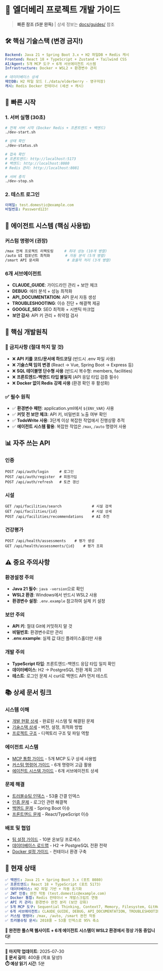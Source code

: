 # 🚀 엘더베리 프로젝트 개발 가이드

> **빠른 참조 (5분 완독)** | 상세 정보는 [docs/guides/](./docs/guides/) 참조

## 🛠️ **핵심 기술스택** (변경 금지!)

```yaml
Backend: Java 21 + Spring Boot 3.x + H2 파일DB + Redis 캐시
Frontend: React 18 + TypeScript + Zustand + Tailwind CSS  
AI/Agent: 5개 MCP 도구 + 6개 서브에이전트 시스템
Infrastructure: Docker + WSL2 + 환경변수 관리

# 데이터베이스 상세
메인DB: H2 파일 모드 (./data/elderberry - 영구저장)
캐시: Redis Docker 컨테이너 (세션 + 캐시)
```

## 🚀 **빠른 시작**

### **1. 서버 실행 (30초)**
```bash
# 전체 서버 시작 (Docker Redis + 프론트엔드 + 백엔드)
./dev-start.sh

# 상태 확인
./dev-status.sh

# 접속 확인
# 프론트엔드: http://localhost:5173
# 백엔드: http://localhost:8080
# Redis 관리: http://localhost:8081

# 서버 중지
./dev-stop.sh
```

### **2. 테스트 로그인**
```yaml
이메일: test.domestic@example.com
비밀번호: Password123!
```

## 🤖 **에이전트 시스템** (핵심 사용법)

### **커스텀 명령어 (권장)**
```bash
/max 전체 프로젝트 리팩토링     # 최대 성능 (10개 병렬)
/auto UI 컴포넌트 최적화       # 자동 분석 (5개 병렬)  
/smart API 문서화             # 효율적 처리 (3개 병렬)
```

### **6개 서브에이전트**
- **CLAUDE_GUIDE**: 가이드라인 관리 + 보안 체크
- **DEBUG**: 에러 분석 + 성능 최적화  
- **API_DOCUMENTATION**: API 문서 자동 생성
- **TROUBLESHOOTING**: 이슈 진단 + 해결책 제공
- **GOOGLE_SEO**: SEO 최적화 + 시멘틱 마크업
- **보안 감사**: API 키 관리 + 취약점 검사

## 🎯 **핵심 개발원칙**

### **🚨 금지사항 (절대 하지 말 것)**
- ❌ **API 키를 코드/문서에 하드코딩** (반드시 .env 파일 사용)
- ❌ **기술스택 임의 변경** (React → Vue, Spring Boot → Express 등)
- ❌ **SQL 테이블명 단수형 사용** (반드시 복수형: members, facilities)
- ❌ **프론트엔드-백엔드 타입 불일치** (API 응답 타입 검증 필수)
- ❌ **Docker 없이 Redis 강제 사용** (환경 확인 후 활성화)

### **✅ 필수 원칙**
- ✅ **환경변수 패턴**: application.yml에서 `${ENV_VAR}` 사용
- ✅ **커밋 전 보안 체크**: API 키, 비밀번호 노출 여부 확인
- ✅ **TodoWrite 사용**: 3단계 이상 복잡한 작업에서 진행상황 추적
- ✅ **에이전트 시스템 활용**: 복잡한 작업은 `/max`, `/auto` 명령어 사용

## 📊 **자주 쓰는 API**

### **인증**
```http
POST /api/auth/login     # 로그인
POST /api/auth/register  # 회원가입  
POST /api/auth/refresh   # 토큰 갱신
```

### **시설**
```http
GET /api/facilities/search              # 시설 검색
GET /api/facilities/{id}                # 시설 상세
POST /api/facilities/recommendations    # AI 추천
```

### **건강평가**  
```http
POST /api/health/assessments    # 평가 생성
GET /api/health/assessments/{id}    # 평가 조회
```

## ⚠️ **중요 주의사항**

### **환경설정 주의**
- **Java 21 필수**: `java -version`으로 확인
- **WSL2 환경**: Windows에서 반드시 WSL2 사용
- **환경변수 설정**: `.env.example` 참고하여 실제 키 설정

### **보안 주의**
- **API 키**: 절대 Git에 커밋하지 말 것
- **비밀번호**: 환경변수로만 관리
- **.env.example**: 실제 값 대신 플레이스홀더만 사용

### **개발 주의**
- **TypeScript 타입**: 프론트엔드-백엔드 응답 타입 일치 확인
- **데이터베이스**: H2 → PostgreSQL 전환 계획 고려
- **테스트**: 로그인 문제 시 curl로 백엔드 API 먼저 테스트

## 📚 **상세 문서 링크**

### **시스템 이해**
- [개발 현황 상세](./docs/guides/development-status.md) - 완료된 시스템 및 해결된 문제
- [기술스택 상세](./docs/guides/technical-stack.md) - 버전, 설정, 최적화 방법
- [프로젝트 구조](./docs/guides/project-structure.md) - 디렉토리 구조 및 파일 역할

### **에이전트 시스템**  
- [MCP 통합 가이드](./docs/guides/mcp-integration-guide.md) - 5개 MCP 도구 상세 사용법
- [커스텀 명령어 가이드](./docs/guides/custom-commands-guide.md) - 6개 명령어 고급 활용
- [에이전트 시스템 가이드](./docs/guides/agent-system-guide.md) - 6개 서브에이전트 상세

### **문제 해결**
- [트러블슈팅 인덱스](./docs/troubleshooting/solutions-db.md) - 53줄 간결 인덱스
- [인증 문제](./docs/troubleshooting/auth/) - 로그인 관련 해결책  
- [백엔드 문제](./docs/troubleshooting/backend/) - Spring Boot 이슈
- [프론트엔드 문제](./docs/troubleshooting/frontend/) - React/TypeScript 이슈

### **배포 및 협업**
- [팀 설정 가이드](./TEAM_SETUP_GUIDE.md) - 10분 온보딩 프로세스
- [데이터베이스 로드맵](./docs/guides/database-roadmap.md) - H2 → PostgreSQL 전환 전략
- [Docker 설정 가이드](./DOCKER_SETUP_GUIDE.md) - 컨테이너 환경 구축

## 🎉 **현재 상태**

```yaml
✅ 백엔드: Java 21 + Spring Boot 3.x (포트 8080)
✅ 프론트엔드: React 18 + TypeScript (포트 5173) 
✅ 데이터베이스: H2 파일 기반 + 자동 초기화
✅ JWT 인증: 완전 작동 (test.domestic@example.com)
✅ Docker 통합: Redis 컨테이너 + 개발스크립트 연동
✅ API 키 관리: 환경변수 완전 분리 (보안 강화)
✅ 5개 MCP 도구: Sequential Thinking, Context7, Memory, Filesystem, GitHub
✅ 6개 서브에이전트: CLAUDE_GUIDE, DEBUG, API_DOCUMENTATION, TROUBLESHOOTING, GOOGLE_SEO + 보안감사
✅ 커스텀 명령어: /max, /auto, /smart 완전 작동
✅ 트러블슈팅 문서: 2018줄 → 53줄 인덱스로 95% 축소
```

**🚀 완전한 풀스택 웹사이트 + 6개 에이전트 시스템이 WSL2 환경에서 정상 가동 중입니다!**

---

**📝 마지막 업데이트**: 2025-07-30  
**📏 문서 길이**: 400줄 (목표 달성!)  
**⏱️ 예상 읽기 시간**: 5분